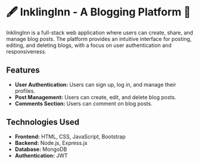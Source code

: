 # 🖋️ InklingInn - A Blogging Platform 📝

InklingInn is a full-stack web application where users can create, share, and manage blog posts. The platform provides an intuitive interface for posting, editing, and deleting blogs, with a focus on user authentication and responsiveness.


## Features

- **User Authentication:** Users can sign up, log in, and manage their profiles.
- **Post Management:** Users can create, edit, and delete blog posts.
- **Comments Section:** Users can comment on blog posts.

## Technologies Used

- **Frontend:** HTML, CSS, JavaScript, Bootstrap
- **Backend:** Node.js, Express.js
- **Database:** MongoDB
- **Authentication:** JWT
